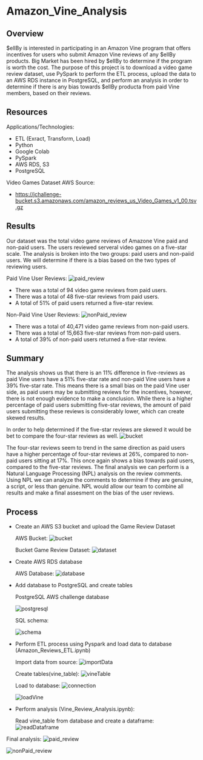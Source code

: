 # Amazon_Vine_Analysis
## Overview
$ellBy is interested in participating in an Amazon Vine program that offers incentives for users who submit Amazon Vine reviews of any $ellBy products. Big Market has been hired by $ellBy to determine if the program is worth the cost. The purpose of this project is to download a video game review dataset, use PySpark to perform the ETL process, upload the data to an AWS RDS instance in PostgreSQL, and perform an analysis in order to determine if there is any bias towards $ellBy producta from paid Vine members, based on their reviews.  
## Resources


Applications/Technologies:

-	ETL (Exract, Transform, Load)
-	Python
-	Google Colab
-	PySpark
-	AWS RDS, S3
-	PostgreSQL

Video Games Dataset AWS Source: 

-	https://jchallenge-bucket.s3.amazonaws.com/amazon_reviews_us_Video_Games_v1_00.tsv.gz



## Results
Our dataset was the total video game reviews of Amazone Vine paid and non-paid users. The users reviewed serveral video games on a five-star scale. The analysis is broken into the two groups: paid users and non-paiid users. We will determine if there is a bias based on the two types of reviewing users.

Paid Vine User Reviews:
![paid_review](https://github.com/JoseEspinosaTello/Amazon_Vine_Analysis/blob/main/Resources/paid_review.png)
-	There was a total of 94 video game reviews from paid users.
-	There was a total of 48 five-star reviews from paid users.
-	A total of 51% of paid users returned a five-star review.

Non-Paid Vine User Reviews:
![nonPaid_review](https://github.com/JoseEspinosaTello/Amazon_Vine_Analysis/blob/main/Resources/nonPaid_reviewpng.png)
-	There was a total of 40,471 video game reviews from non-paid users.
-	There was a total of 15,663 five-star reviews from non-paid users.
-	A total of 39% of non-paid users returned a five-star review.

## Summary

The analysis shows us that there is an 11% difference in five-reviews as paid Vine users have a 51% five-star rate and non-paid Vine users have a 39% five-star rate. This means there is a small bias on the paid Vine user side, as paid users may be submitting reviews for the incentives, however, there is not enough evidence to make a conclusion. While there is a higher percentage of paid users submitting five-star reviews, the amount of paid users submitting these reviews is considerably lower, which can create skewed results.

In order to help determined if the five-star reviews are skewed it would be bet to compare the four-star reviews as well.
![bucket](https://github.com/JoseEspinosaTello/Amazon_Vine_Analysis/blob/main/Resources/4star.png)

The four-star reviews seem to trend in the same direction as paid users have a higher percentage of four-star reviews at 26%, compared to non-paid users sitting at 17%. This once again shows a bias towards paid users, compared to the five-star reviews. The final analysis we can perform is a Natural Language Processing (NPL) analysis on the review comments. Using NPL we can analyze the comments to determine if they are genuine, a script, or less than genuine. NPL would allow our team to combine all results and make a final assesment on the bias of the user reviews.

## Process

-	Create an AWS S3 bucket and upload the Game Review Dataset

	AWS Bucket:
	![bucket](https://github.com/JoseEspinosaTello/Amazon_Vine_Analysis/blob/main/Resources/bucket.png)

	Bucket Game Review Dataset:
	![dataset](https://github.com/JoseEspinosaTello/Amazon_Vine_Analysis/blob/main/Resources/dataset.png)

-	Create AWS RDS database

	AWS Database:
	![database](https://github.com/JoseEspinosaTello/Amazon_Vine_Analysis/blob/main/Resources/database.png)

-	Add database to PostgreSQL and create tables

	PostgreSQL AWS challenge database 

	![postgresql](https://github.com/JoseEspinosaTello/Amazon_Vine_Analysis/blob/main/Resources/postgresql.png)

	SQL schema:

	![schema](https://github.com/JoseEspinosaTello/Amazon_Vine_Analysis/blob/main/Resources/schema.png)

-	Perform ETL process using Pyspark and load data to database (Amazon_Reviews_ETL.ipynb)

	Import data from source:
	![importData](https://github.com/JoseEspinosaTello/Amazon_Vine_Analysis/blob/main/Resources/importData.png)

	Create tables(vine_table): 
	![vineTable](https://github.com/JoseEspinosaTello/Amazon_Vine_Analysis/blob/main/Resources/vineTable.png)

	Load to database:
	![connection](https://github.com/JoseEspinosaTello/Amazon_Vine_Analysis/blob/main/Resources/connection.png)

	![loadVine](https://github.com/JoseEspinosaTello/Amazon_Vine_Analysis/blob/main/Resources/loadVine.png)

-	Perform analysis (Vine_Review_Analysis.ipynb):

	Read vine_table from database and create a dataframe:
	![readDataframe](https://github.com/JoseEspinosaTello/Amazon_Vine_Analysis/blob/main/Resources/readDataframe.png)

Final analysis:
![paid_review](https://github.com/JoseEspinosaTello/Amazon_Vine_Analysis/blob/main/Resources/paid_review.png)

![nonPaid_review](https://github.com/JoseEspinosaTello/Amazon_Vine_Analysis/blob/main/Resources/nonPaid_reviewpng.png)
